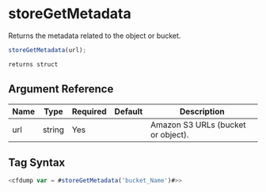 # storeGetMetadata

 Returns the metadata related to the object or bucket.

```javascript
storeGetMetadata(url);
```

```javascript
returns struct
```

## Argument Reference

| Name | Type | Required | Default | Description |
| --- | --- | --- | --- | --- |
| url | string | Yes |  | Amazon S3 URLs (bucket or object). |

## Tag Syntax

```javascript
<cfdump var = #storeGetMetadata('bucket_Name')#>>
```
